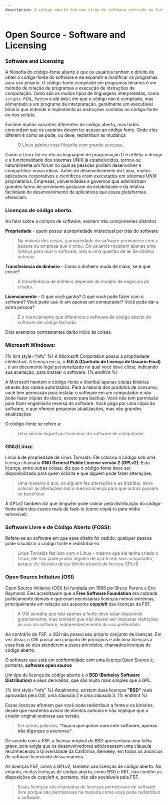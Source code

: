 ```yaml
---
description: O código aberto tem uma visão do software centrada na fonte.
---
```


# Open Source - Software and Licensing

### Software and Licensing

A filosofia do código-fonte aberto é que os usuários tenham o direito de obter o código-fonte do software e de expandir e modificar os programas para uso próprio. O código-fonte compilado em programas binários é um método de criação de programas e execução de instruções de computação. Outro são os muitos tipos de linguagens interpretadas, como `scripts PERL`, `Python` e até `BASH`, em que o código não é compilado, mas alimentado a um programa de interpretação, geralmente um executável binário que entende e implementa as instruções contidas no código-fonte ou nos scripts.&#x20;

Existem muitas variantes diferentes de código aberto, mas todos concordam que os usuários devem ter acesso ao código fonte. Onde eles diferem é como se pode, ou deve, redistribuir as mudança

> O Linux adotou essa filosofia com grande sucesso.

Como o Linux foi escrito na linguagem de programação C e refletia o design e a funcionalidade dos sistemas UNIX já estabelecidos, tornou-se naturalmente um fórum no qual as pessoas podiam desenvolver e compartilhar novas ideias. Antes do desenvolvimento do Linux, muitos aplicativos corporativos e científicos eram executados em sistemas UNIX proprietários. Empresas, universidades e governos que administram grandes farms de servidores gostaram da estabilidade e da relativa facilidade de desenvolvimento de aplicativos que essas plataformas ofereciam.

### Licenças de código aberto.

Ao falar sobre a compra de software, existem três componentes distintos&#x20;

**Propriedade** - quem possui a propriedade intelectual por trás do software&#x20;

> Na maioria dos casos, a propriedade do software permanece com a pessoa ou empresa que o criou. Os usuários recebem apenas uma licença para usar o software; isso é uma questão de lei de direitos autorais.

**Transferência de dinheiro** - Como o dinheiro muda de mãos, se é que existe?&#x20;

> A transferência de dinheiro depende do modelo de negócios do criador.

**Licenciamento** - O que você ganha? O que você pode fazer com o software? Você pode usá-lo em apenas um computador? Você pode dar a outra pessoa?

> É o licenciamento que diferencia o software de código aberto do software de código fechado.

Dois exemplos contrastantes darão início às coisas.&#x20;

### **Microsoft Windows:**&#x20;

{% hint style="info" %}
A Microsoft Corporation possui a propriedade intelectual. A licença em si, o **EULA (Contrato de Licença de Usuário Final)** , é um documento legal personalizado no qual você deve clicar, indicando sua aceitação, para instalar o software.
{% endhint %}

A Microsoft mantém o código-fonte e distribui apenas cópias binárias através dos canais autorizados. Para a maioria dos produtos de consumo, você tem permissão para instalar o software em um computador e não pode fazer cópias do disco, exceto para backup. Você não tem permissão para fazer engenharia reversa do software. Você paga por uma cópia do software, o que oferece pequenas atualizações, mas não grandes atualizações&#x20;

O código-fonte se refere a:

> Uma versão legível por humanos do software de computador.

### GNU/Linux:

Linux é de propriedade de Linus Torvalds. Ele colocou o código sob uma licença chamada **GNU General Public License versão 2 (GPLv2)**. Esta licença, entre outras coisas, diz que o código-fonte deve ser disponibilizado para quem solicita e que alguém pode fazer alterações.&#x20;

> Uma ressalva é que, se alguém faz alterações e as distribui, deve colocar as alterações sob a mesma licença para que outros possam se beneficiar.

A GPLv2 também diz que ninguém pode cobrar pela distribuição do código-fonte além dos custos reais de fazê-lo (como copiá-lo para mídia removível).&#x20;

### Software Livre e de Código Aberto (FOSS):&#x20;

Refere-se ao software em que esse direito foi cedido; qualquer pessoa pode visualizar o código fonte e redistribuí-lo.

> Linus Torvalds fez isso com o Linux - mesmo que ele tenha criado o Linux, ele não pode proibir alguém de usá-lo em seu computador, porque ele desistiu desse direito através da licença GPLv2.

### Open Source Initiative (OSI)

Open Source Initiative (OSI) foi fundada em 1998 por Bruce Perens e Eric Raymond. Eles acreditavam que a **Free Software Foundation** era cobrada politicamente demais e que eram necessárias licenças menos extremas, principalmente em relação aos aspectos **copyleft** das licenças da FSF.

> A OSI acredita que não apenas a fonte deve estar disponível gratuitamente, mas também que não devem ser impostas restrições ao uso do software, independentemente do uso pretendido

Ao contrário do FSF, o OSI não possui seu próprio conjunto de licenças. Em vez disso, o OSI possui um conjunto de princípios e adiciona licenças a essa lista se eles atenderem a esses princípios, chamados licenças de código aberto.&#x20;

O software que está em conformidade com uma licença Open Source é, portanto, **software open source**&#x20;

Um tipo de licença de código aberto é o **BSD (Berkeley Software Distribution)** e seus derivados, que são muito mais simples que a GPL.&#x20;

{% hint style="info" %}
Atualmente, existem duas licenças **"BSD"** reais aprovadas pela OSI, uma cláusula 2 e uma cláusula 3.
{% endhint %}

Essas licenças afirmam que você pode redistribuir a fonte e os binários, desde que mantenha avisos de direitos autorais e não implique que o criador original endossa sua versão.

> Em outras palavras, **"faça o que quiser com este software, apenas não diga que o escreveu"**.

De acordo com a FSF, a licença original do BSD apresentava uma falha grave, pois exigia que os desenvolvedores adicionassem uma cláusula reconhecendo a Universidade da Califórnia, Berkeley, em todos os anúncios de software licenciado dessa maneira.&#x20;

As licenças FSF, como a GPLv2, também são licenças de código aberto. No entanto, muitas licenças de código aberto, como BSD e MIT, não contêm as disposições de copyleft e, portanto, não são aceitáveis pela FSF.&#x20;

> Essas licenças são chamadas de licenças permissivas de software livre porque são permissivas na maneira como você pode redistribuir o software.
